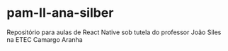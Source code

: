 # pam-II-ana-silber
Repositório para aulas de React Native sob tutela do professor João Siles na ETEC Camargo Aranha
